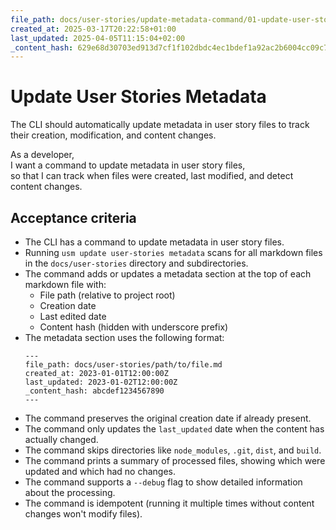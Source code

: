 ```yaml
---
file_path: docs/user-stories/update-metadata-command/01-update-user-stories-metadata.md
created_at: 2025-03-17T20:22:58+01:00
last_updated: 2025-04-05T11:15:04+02:00
_content_hash: 629e68d30703ed913d7cf1f102dbdc4ec1bdef1a92ac2b6004cc09c76534df27
---
```


# Update User Stories Metadata

The CLI should automatically update metadata in user story files to track their creation, modification, and content changes.

As a developer,  
I want a command to update metadata in user story files,  
so that I can track when files were created, last modified, and detect content changes.

## Acceptance criteria

- The CLI has a command to update metadata in user story files.
- Running `usm update user-stories metadata` scans for all markdown files in the `docs/user-stories` directory and subdirectories.
- The command adds or updates a metadata section at the top of each markdown file with:
  - File path (relative to project root)
  - Creation date
  - Last edited date
  - Content hash (hidden with underscore prefix)
- The metadata section uses the following format:
  ```
  ---
  file_path: docs/user-stories/path/to/file.md
  created_at: 2023-01-01T12:00:00Z
  last_updated: 2023-01-02T12:00:00Z
  _content_hash: abcdef1234567890
  ---
  ```
- The command preserves the original creation date if already present.
- The command only updates the `last_updated` date when the content has actually changed.
- The command skips directories like `node_modules`, `.git`, `dist`, and `build`.
- The command prints a summary of processed files, showing which were updated and which had no changes.
- The command supports a `--debug` flag to show detailed information about the processing.
- The command is idempotent (running it multiple times without content changes won't modify files).